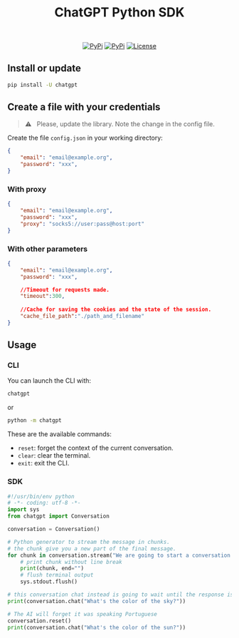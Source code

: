<h1 align="center">ChatGPT Python SDK</h1>

<br />
<p align="center">
    <a href="https://github.com/labteral/chatgpt-python/issues"><img alt="PyPi" src="https://img.shields.io/github/issues/labteral/chatgpt-python.svg?style=flat-square"></a>
    <a href="https://pypi.python.org/pypi/chatgpt/"><img alt="PyPi" src="https://img.shields.io/pypi/v/chatgpt.svg?style=flat-square"></a>
    <a href="https://github.com/labteral/chatgpt-python/blob/master/LICENSE"><img alt="License" src="https://img.shields.io/github/license/labteral/chatgpt-python.svg?style=flat-square"></a>
</p>


## Install or update
```bash
pip install -U chatgpt
```


## Create a file with your credentials
> :warning: &nbsp; Please, update the library. Note the change in the config file.

Create the file `config.json` in your working directory: 
```json
{
    "email": "email@example.org",
    "password": "xxx",
}
```

### With proxy
```json
{
    "email": "email@example.org",
    "password": "xxx",
    "proxy": "socks5://user:pass@host:port"
}
```

### With other parameters
```json
{
    "email": "email@example.org",
    "password": "xxx",

    //Timeout for requests made.
    "timeout":300,
    
    //Cache for saving the cookies and the state of the session.
    "cache_file_path":"./path_and_filename"
}
```


## Usage
### CLI
You can launch the CLI with:
```bash
chatgpt
```
or
```bash
python -m chatgpt
```

These are the available commands:
- `reset`: forget the context of the current conversation.
- `clear`: clear the terminal.
- `exit`: exit the CLI.

### SDK
```python
#!/usr/bin/env python
# -*- coding: utf-8 -*-
import sys
from chatgpt import Conversation

conversation = Conversation()

# Python generator to stream the message in chunks.
# the chunk give you a new part of the final message.
for chunk in conversation.stream("We are going to start a conversation. I will speak English and you will speak Portuguese."):
    # print chunk without line break
    print(chunk, end="")
    # flush terminal output
    sys.stdout.flush()

# this conversation chat instead is going to wait until the response is completely received.
print(conversation.chat("What's the color of the sky?"))

# The AI will forget it was speaking Portuguese
conversation.reset()
print(conversation.chat("What's the color of the sun?"))

```
